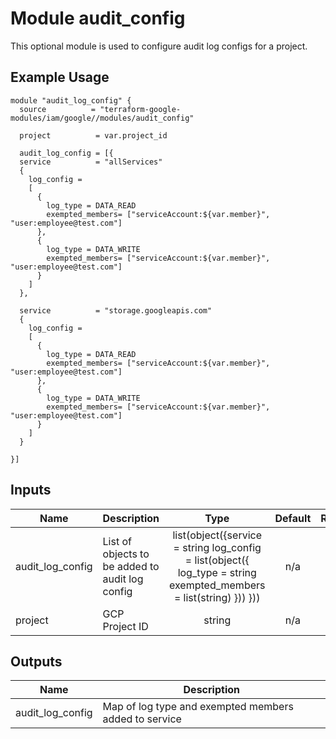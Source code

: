 # Module audit_config

This optional module is used to configure audit log configs for a project.

## Example Usage
```
module "audit_log_config" {
  source          = "terraform-google-modules/iam/google//modules/audit_config"

  project          = var.project_id
  
  audit_log_config = [{
  service          = "allServices" 
  {
    log_config = 
    [
      {
        log_type = DATA_READ
        exempted_members= ["serviceAccount:${var.member}", "user:employee@test.com"]
      },
      {
        log_type = DATA_WRITE
        exempted_members= ["serviceAccount:${var.member}", "user:employee@test.com"]
      }
    ]
  },

  service          = "storage.googleapis.com" 
  {
    log_config = 
    [
      {
        log_type = DATA_READ
        exempted_members= ["serviceAccount:${var.member}", "user:employee@test.com"]
      },
      {
        log_type = DATA_WRITE
        exempted_members= ["serviceAccount:${var.member}", "user:employee@test.com"]
      }
    ]
  }

}]

```

<!-- BEGINNING OF PRE-COMMIT-TERRAFORM DOCS HOOK -->
## Inputs

| Name | Description | Type | Default | Required |
|------|-------------|:----:|:-----:|:-----:|
| audit_log_config | List of objects to be added to audit log config | list(object({service = string log_config = list(object({ log_type = string exempted_members = list(string) })) })) | n/a | yes |
| project | GCP Project ID | string | n/a | yes |


## Outputs

| Name | Description |
|------|-------------|
| audit_log_config | Map of log type and exempted members added to service |


<!-- END OF PRE-COMMIT-TERRAFORM DOCS HOOK -->

